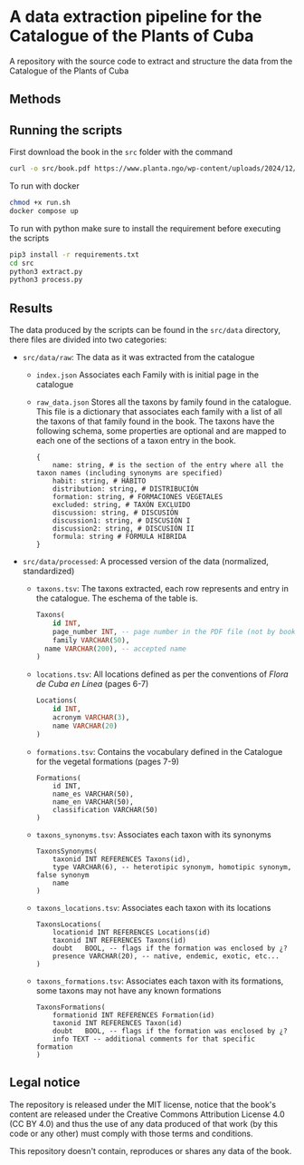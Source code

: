 # A data extraction pipeline for the Catalogue of the Plants of Cuba

A repository with the source code to extract and structure the data from the Catalogue of the Plants of Cuba



## Methods



## Running the scripts

First download the book in the `src` folder with the command

```bash
curl -o src/book.pdf https://www.planta.ngo/wp-content/uploads/2024/12/Catalogo-de-las-Plantas-de-Cuba-2024.pdf
```

To run with docker 

```bash
chmod +x run.sh
docker compose up
```

To run with python make sure to install the requirement before executing the scripts

```bash
pip3 install -r requirements.txt
cd src
python3 extract.py
python3 process.py
```

## Results

The data produced by the scripts can be found in the `src/data` directory, there files are divided into two categories:

- `src/data/raw`: The data as it was extracted from the catalogue

  - `index.json` Associates each Family with is initial page in the catalogue

  - `raw_data.json` Stores all the taxons by family found in the catalogue. This file is a dictionary that associates each family with a list of all the taxons of that family found in the book. The taxons have the following schema, some properties are optional and are mapped to each one of the sections of a taxon entry in the book.

    ```
    {
    	name: string, # is the section of the entry where all the taxon names (including synonyms are specified)
    	habit: string, # HÁBITO
    	distribution: string, # DISTRIBUCIÓN
    	formation: string, # FORMACIONES VEGETALES
    	excluded: string, # TAXÓN EXCLUIDO
    	discussion: string, # DISCUSIÓN
    	discussion1: string, # DISCUSIÓN I
    	discussion2: string, # DISCUSIÓN II
    	formula: string # FÓRMULA HÍBRIDA
    }
    ```

    

- `src/data/processed`: A processed version of the data (normalized, standardized)

  - `taxons.tsv`: The taxons extracted, each row represents and entry in the catalogue. The eschema of the table is.

    ```sql
    Taxons(
    	id INT,
    	page_number INT, -- page number in the PDF file (not by book index)
    	family VARCHAR(50),
      name VARCHAR(200), -- accepted name
    )
    ```

  - `locations.tsv`: All locations defined as per the conventions of _Flora de Cuba en Línea_ (pages 6-7)

    ```  sql
    Locations(
    	id INT,
    	acronym VARCHAR(3),
    	name VARCHAR(20)
    )
    ```

  - `formations.tsv`: Contains the vocabulary defined in the Catalogue for the vegetal formations (pages 7-9)

    ```
    Formations(
    	id INT,	
    	name_es VARCHAR(50),
    	name_en VARCHAR(50),
    	classification VARCHAR(50)
    )
    ```

  - `taxons_synonyms.tsv`: Associates each taxon with its synonyms

    ```
    TaxonsSynonyms(
    	taxonid INT REFERENCES Taxons(id),
    	type VARCHAR(6), -- heterotipic synonym, homotipic synonym, false synonym
    	name	
    )
    ```

  - `taxons_locations.tsv`: Associates each taxon with its locations 

    ```
    TaxonsLocations(
    	locationid INT REFERENCES Locations(id)	
    	taxonid INT REFERENCES Taxons(id)
    	doubt	BOOL, -- flags if the formation was enclosed by ¿?
    	presence VARCHAR(20), -- native, endemic, exotic, etc...
    )
    ```

  - `taxons_formations.tsv`: Associates each taxon with its formations, some taxons may not have any known formations

    ```
    TaxonsFormations(
    	formationid	INT REFERENCES Formation(id)
    	taxonid INT REFERENCES Taxon(id)
    	doubt	BOOL, -- flags if the formation was enclosed by ¿?
    	info TEXT -- additional comments for that specific formation
    )
    
    ```

## Legal notice

The repository is released under the MIT license, notice that the book's content are released under the Creative Commons Attribution License 4.0 (CC BY 4.0) and thus the use of any data produced of that work (by this code or any other) must comply with those terms and conditions.

This repository doesn't contain, reproduces or shares any data of the book.
